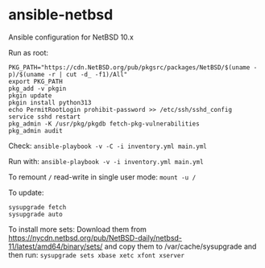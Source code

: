 # ansible-netbsd

Ansible configuration for NetBSD 10.x

Run as root:

```
PKG_PATH="https://cdn.NetBSD.org/pub/pkgsrc/packages/NetBSD/$(uname -p)/$(uname -r | cut -d_ -f1)/All"
export PKG_PATH
pkg_add -v pkgin
pkgin update
pkgin install python313
echo PermitRootLogin prohibit-password >> /etc/ssh/sshd_config
service sshd restart
pkg_admin -K /usr/pkg/pkgdb fetch-pkg-vulnerabilities
pkg_admin audit
```

Check:
`ansible-playbook -v -C -i inventory.yml main.yml`

Run with:
`ansible-playbook -v -i inventory.yml main.yml`

To remount `/` read-write in single user mode:
`mount -u /`

To update:

```
sysupgrade fetch
sysupgrade auto
```

To install more sets:
Download them from https://nycdn.netbsd.org/pub/NetBSD-daily/netbsd-11/latest/amd64/binary/sets/
and copy them to /var/cache/sysupgrade and then run:
`sysupgrade sets xbase xetc xfont xserver`
